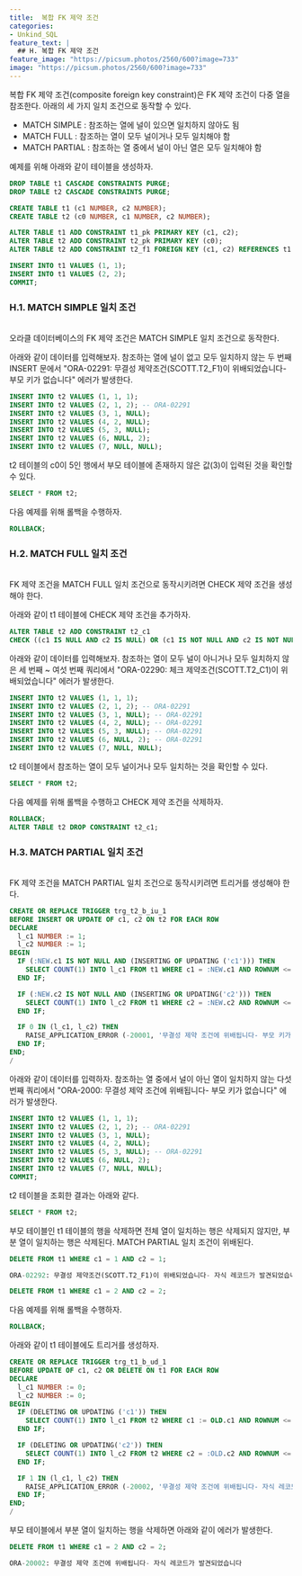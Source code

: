 ```yaml
---
title:  복합 FK 제약 조건
categories:
- Unkind_SQL
feature_text: |
  ## H. 복합 FK 제약 조건
feature_image: "https://picsum.photos/2560/600?image=733"
image: "https://picsum.photos/2560/600?image=733"
---
```

<style>
	thead td { text-align: center; }
	td { border: 1px solid #444444; }
</style>

복합 FK 제약 조건(composite foreign key constraint)은 FK 제약 조건이 다중 열을 참조한다. 아래의 세 가지 일치 조건으로 동작할 수 있다.  

+ MATCH SIMPLE : 참조하는 열에 널이 있으면 일치하지 않아도 됨
+ MATCH FULL : 참조하는 열이 모두 널이거나 모두 일치해야 함
+ MATCH PARTIAL : 참조하는 열 중에서 널이 아닌 열은 모두 일치해야 함  

예제를 위해 아래와 같이 테이블을 생성하자.  

```sql
DROP TABLE t1 CASCADE CONSTRAINTS PURGE;
DROP TABLE t2 CASCADE CONSTRAINTS PURGE;

CREATE TABLE t1 (c1 NUMBER, c2 NUMBER);
CREATE TABLE t2 (c0 NUMBER, c1 NUMBER, c2 NUMBER);

ALTER TABLE t1 ADD CONSTRAINT t1_pk PRIMARY KEY (c1, c2);
ALTER TABLE t2 ADD CONSTRAINT t2_pk PRIMARY KEY (c0);
ALTER TABLE t2 ADD CONSTRAINT t2_f1 FOREIGN KEY (c1, c2) REFERENCES t1 (c1, c2);

INSERT INTO t1 VALUES (1, 1);
INSERT INTO t1 VALUES (2, 2);
COMMIT;
```

### H.1. MATCH SIMPLE 일치 조건
<br/>
오라클 데이터베이스의 FK 제약 조건은 MATCH SIMPLE 일치 조건으로 동작한다.  

아래와 같이 데이터를 입력해보자. 참조하는 열에 널이 없고 모두 일치하지 않는 두 번째 INSERT 문에서 "ORA-02291: 무결성 제약조건(SCOTT.T2_F1)이 위배되었습니다- 부모 키가 없습니다" 에러가 발생한다.  

```sql
INSERT INTO t2 VALUES (1, 1, 1);
INSERT INTO t2 VALUES (2, 1, 2); -- ORA-02291
INSERT INTO t2 VALUES (3, 1, NULL);
INSERT INTO t2 VALUES (4, 2, NULL);
INSERT INTO t2 VALUES (5, 3, NULL);
INSERT INTO t2 VALUES (6, NULL, 2);
INSERT INTO t2 VALUES (7, NULL, NULL);
```

t2 테이블의 c0이 5인 행에서 부모 테이블에 존재하지 않은 값(3)이 입력된 것을 확인할 수 있다.  

```sql
SELECT * FROM t2;
```

다음 예제를 위해 롤백을 수행하자.  

```sql
ROLLBACK;
```

### H.2. MATCH FULL 일치 조건
<br/>
FK 제약 조건을 MATCH FULL 일치 조건으로 동작시키려면 CHECK 제약 조건을 생성해야 한다.  

아래와 같이 t1 테이블에 CHECK 제약 조건을 추가하자.  

```sql
ALTER TABLE t2 ADD CONSTRAINT t2_c1
CHECK ((c1 IS NULL AND c2 IS NULL) OR (c1 IS NOT NULL AND c2 IS NOT NULL));
```

아래와 같이 데이터를 입력해보자. 참조하는 열이 모두 널이 아니거나 모두 일치하지 않은 세 번째 ~ 여섯 번째 쿼리에서 "ORA-02290: 체크 제약조건(SCOTT.T2_C1)이 위배되었습니다" 에러가 발생한다.  

```sql
INSERT INTO t2 VALUES (1, 1, 1);
INSERT INTO t2 VALUES (2, 1, 2); -- ORA-02291
INSERT INTO t2 VALUES (3, 1, NULL); -- ORA-02291
INSERT INTO t2 VALUES (4, 2, NULL); -- ORA-02291
INSERT INTO t2 VALUES (5, 3, NULL); -- ORA-02291
INSERT INTO t2 VALUES (6, NULL, 2); -- ORA-02291
INSERT INTO t2 VALUES (7, NULL, NULL);
```

t2 테이블에서 참조하는 열이 모두 널이거나 모두 일치하는 것을 확인할 수 있다.  

```sql
SELECT * FROM t2;
```

다음 예제를 위해 롤백을 수행하고 CHECK 제약 조건을 삭제하자.  

```sql
ROLLBACK;
ALTER TABLE t2 DROP CONSTRAINT t2_c1;
```

### H.3. MATCH PARTIAL 일치 조건
<br/>
FK 제약 조건을 MATCH PARTIAL 일치 조건으로 동작시키려면 트리거를 생성해야 한다.  

```sql
CREATE OR REPLACE TRIGGER trg_t2_b_iu_1
BEFORE INSERT OR UPDATE OF c1, c2 ON t2 FOR EACH ROW
DECLARE
  l_c1 NUMBER := 1;
  l_c2 NUMBER := 1;
BEGIN
  IF (:NEW.c1 IS NOT NULL AND (INSERTING OF UPDATING ('c1'))) THEN
    SELECT COUNT(1) INTO l_c1 FROM t1 WHERE c1 = :NEW.c1 AND ROWNUM <= 1;
  END IF;

  IF (:NEW.c2 IS NOT NULL AND (INSERTING OR UPDATING('c2'))) THEN
    SELECT COUNT(1) INTO l_c2 FROM t1 WHERE c2 = :NEW.c2 AND ROWNUM <= 1;
  END IF;

  IF 0 IN (l_c1, l_c2) THEN
    RAISE_APPLICATION_ERROR (-20001, '무결성 제약 조건에 위배됩니다- 부모 키가 없습니다');
  END IF;
END;
/
```

아래와 같이 데이터를 입력하자. 참조하는 열 중에서 널이 아닌 열이 일치하지 않는 다섯 번째 쿼리에서 "ORA-2000: 무결성 제약 조건에 위배됩니다- 부모 키가 없습니다" 에러가 발생한다.  

```sql
INSERT INTO t2 VALUES (1, 1, 1);
INSERT INTO t2 VALUES (2, 1, 2); -- ORA-02291
INSERT INTO t2 VALUES (3, 1, NULL);
INSERT INTO t2 VALUES (4, 2, NULL);
INSERT INTO t2 VALUES (5, 3, NULL); -- ORA-02291
INSERT INTO t2 VALUES (6, NULL, 2);
INSERT INTO t2 VALUES (7, NULL, NULL);
COMMIT;
```

t2 테이블을 조회한 결과는 아래와 같다.  

```sql
SELECT * FROM t2;
```

부모 테이블인 t1 테이블의 행을 삭제하면 전체 열이 일치하는 행은 삭제되지 않지만, 부분 열이 일치하는 행은 삭제된다. MATCH PARTIAL 일치 조건이 위배된다.  

```sql
DELETE FROM t1 WHERE c1 = 1 AND c2 = 1;

ORA-02292: 무결성 제약조건(SCOTT.T2_F1)이 위배되었습니다- 자식 레코드가 발견되었습니다.

DELETE FROM t1 WHERE c1 = 2 AND c2 = 2;
```

다음 예제를 위해 롤백을 수행하자.  

```sql
ROLLBACK;
```

아래와 같이 t1 테이블에도 트리거를 생성하자.  

```sql
CREATE OR REPLACE TRIGGER trg_t1_b_ud_1
BEFORE UPDATE OF c1, c2 OR DELETE ON t1 FOR EACH ROW
DECLARE
  l_c1 NUMBER := 0;
  l_c2 NUMBER := 0;
BEGIN
  IF (DELETING OR UPDATING ('c1')) THEN
    SELECT COUNT(1) INTO l_c1 FROM t2 WHERE c1 := OLD.c1 AND ROWNUM <= 1;
  END IF;

  IF (DELETING OR UPDATING('c2')) THEN
    SELECT COUNT(1) INTO l_c2 FROM t2 WHERE c2 = :OLD.c2 AND ROWNUM <= 1;
  END IF;

  IF 1 IN (l_c1, l_c2) THEN
    RAISE_APPLICATION_ERROR (-20002, '무결성 제약 조건에 위배됩니다- 자식 레코드가 발견되었습니다');
  END IF;
END;
/
```

부모 테이블에서 부분 열이 일치하는 행을 삭제하면 아래와 같이 에러가 발생한다.  

```sql
DELETE FROM t1 WHERE c1 = 2 AND c2 = 2;

ORA-20002: 무결성 제약 조건에 위배됩니다- 자식 레코드가 발견되었습니다
```
